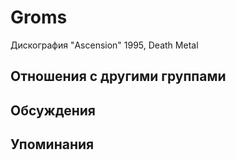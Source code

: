# Groms

Дискография
"Ascension" 1995, Death Metal

## Отношения с другими группами


## Обсуждения


## Упоминания

